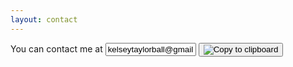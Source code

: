 ```yaml
---
layout: contact
---
```

<script src="../assets/js/clipboard.min.js">new Clipboard('#hey');</script>
<script>new Clipboard('#hey');</script>

<p>You can contact me at
<input id="foo" style="width:145px" value="kelseytaylorball@gmail.com" readonly >
<button class="btn" id="hey" data-clipboard-target="#foo">
    <img src="../assets/img/clippy.svg" alt="Copy to clipboard">
</button>
</p>
